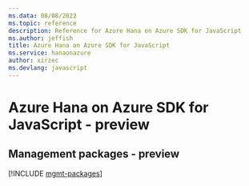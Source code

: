 ```yaml
---
ms.data: 08/08/2022
ms.topic: reference
description: Reference for Azure Hana on Azure SDK for JavaScript
ms.author: jeffish
title: Azure Hana on Azure SDK for JavaScript
ms.service: hanaonazure
author: xirzec
ms.devlang: javascript
---
```

# Azure Hana on Azure SDK for JavaScript - preview

## Management packages - preview
[!INCLUDE [mgmt-packages](hana-on-azure-mgmt-index.md)]
